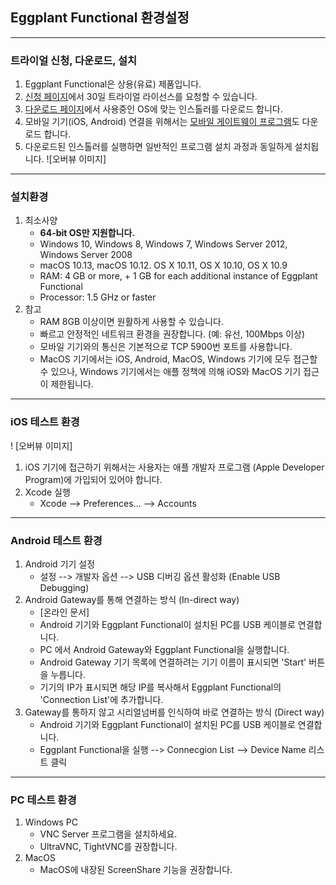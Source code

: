## Eggplant Functional 환경설정
------
### 트라이얼 신청, 다운로드, 설치
1. Eggplant Functional은 상용(유료) 제품입니다.
2. [신청 페이지](http://info.eggplant.io/try-eggplant)에서 30일 트라이얼 라이선스를 요청할 수 있습니다.
3. [다운로드 페이지](https://eggplant.io/eggplant-functional-downloads)에서 사용중인 OS에 맞는 인스톨러를 다운로드 합니다.
4. 모바일 기기(iOS, Android) 연결을 위해서는 [모바일 게이트웨이 프로그램](https://eggplant.io/mobile-gateways)도 다운로드 합니다.
5. 다운로드된 인스톨러를 실행하면 일반적인 프로그램 설치 과정과 동일하게 설치됩니다.
![오버뷰 이미지]
------
### 설치환경
1. 최소사양
   * **64-bit OS만 지원합니다.**
   * Windows 10, Windows 8, Windows 7, Windows Server 2012, Windows Server 2008
   * macOS 10.13, macOS 10.12. OS X 10.11, OS X 10.10, OS X 10.9
   * RAM: 4 GB or more, + 1 GB for each additional instance of Eggplant Functional
   * Processor: 1.5 GHz or faster
2. 참고
   * RAM 8GB 이상이면 원활하게 사용할 수 있습니다.
   * 빠르고 안정적인 네트워크 환경을 권장합니다. (예: 유선, 100Mbps 이상)
   * 모바일 기기와의 통신은 기본적으로 TCP 5900번 포트를 사용합니다.
   * MacOS 기기에서는 iOS, Android, MacOS, Windows 기기에 모두 접근할 수 있으나, Windows 기기에서는 애플 정책에 의해 iOS와 MacOS 기기 접근이 제한됩니다.
------
### iOS 테스트 환경
! [오버뷰 이미지]
1. iOS 기기에 접근하기 위해서는 사용자는 애플 개발자 프로그램 (Apple Developer Program)에 가입되어 있어야 합니다.
2. Xcode 실행
   * Xcode --> Preferences... --> Accounts
------
### Android 테스트 환경
1. Android 기기 설정
   * 설정 --> 개발자 옵션 --> USB 디버깅 옵션 활성화 (Enable USB Debugging)
2. Android Gateway를 통해 연결하는 방식 (In-direct way)
   * [온라인 문서]
   * Android 기기와 Eggplant Functional이 설치된 PC를 USB 케이블로 연결합니다.
   * PC 에서 Android Gateway와 Eggplant Functional을 실행합니다.
   * Android Gateway 기기 목록에 연결하려는 기기 이름이 표시되면 'Start' 버튼을 누릅니다.
   * 기기의 IP가 표시되면 해당 IP를 복사해서 Eggplant Functional의 'Connection List'에 추가합니다.
3. Gateway를 통하지 않고 시리얼넘버를 인식하여 바로 연결하는 방식 (Direct way)
   * Android 기기와 Eggplant Functional이 설치된 PC를 USB 케이블로 연결합니다.
   * Eggplant Functional을 실행 --> Connecgion List --> Device Name 리스트 클릭
------
### PC 테스트 환경
1. Windows PC
   * VNC Server 프로그램을 설치하세요.
   * UltraVNC, TightVNC를 권장합니다.
2. MacOS
   * MacOS에 내장된 ScreenShare 기능을 권장합니다.

